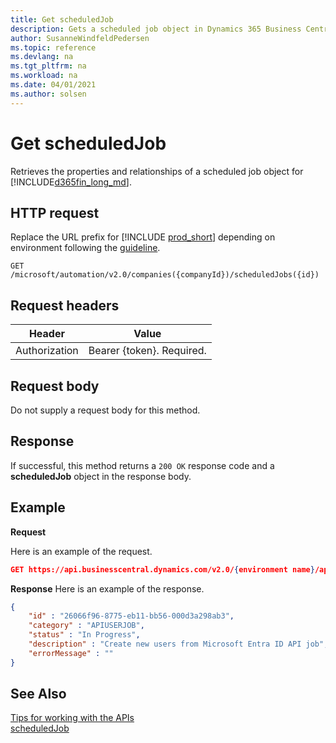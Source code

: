 ```yaml
---
title: Get scheduledJob
description: Gets a scheduled job object in Dynamics 365 Business Central.
author: SusanneWindfeldPedersen
ms.topic: reference
ms.devlang: na
ms.tgt_pltfrm: na
ms.workload: na
ms.date: 04/01/2021
ms.author: solsen
---
```


<!-- NOTE: This article is an auto-generated stub from the metadata file. -->
<!-- The sections marked with an EDIT_IS_REQUIRED require manual editing. -->
# Get scheduledJob

Retrieves the properties and relationships of a scheduled job object for [!INCLUDE[d365fin_long_md](../../includes/d365fin_long_md.md)].

## HTTP request

Replace the URL prefix for [!INCLUDE [prod_short](../../includes/prod_short.md)] depending on environment following the [guideline](../../api-reference/v2.0/enabling-apis-for-dynamics-nav.md).


```
GET /microsoft/automation/v2.0/companies({companyId})/scheduledJobs({id})
```

## Request headers

|Header|Value|
|------|-----|
|Authorization  |Bearer {token}. Required. |

## Request body

Do not supply a request body for this method.

## Response

If successful, this method returns a ```200 OK``` response code and a **scheduledJob** object in the response body.

## Example

**Request**

Here is an example of the request.

```json
GET https://api.businesscentral.dynamics.com/v2.0/{environment name}/api/microsoft/automation/v2.0/companies({companyId})/scheduledJobs({id})
```

**Response**
Here is an example of the response.

```json
{
    "id" : "26066f96-8775-eb11-bb56-000d3a298ab3",
    "category" : "APIUSERJOB",
    "status" : "In Progress",
    "description" : "Create new users from Microsoft Entra ID API job",
    "errorMessage" : ""
}
```

## See Also

[Tips for working with the APIs](../../developer/devenv-connect-apps-tips.md)  
[scheduledJob](../resources/dynamics_scheduledJob.md)